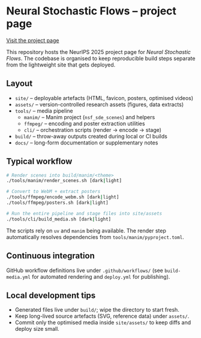 # Neural Stochastic Flows – project page

[Visit the project page](https://nkiyohara.github.io/nsf-neurips2025/)

This repository hosts the NeurIPS 2025 project page for *Neural Stochastic
Flows*. The codebase is organised to keep reproducible build steps separate
from the lightweight site that gets deployed.

## Layout

- `site/` – deployable artefacts (HTML, favicon, posters, optimised videos)
- `assets/` – version-controlled research assets (figures, data extracts)
- `tools/` – media pipeline
  - `manim/` – Manim project (`nsf_sde_scenes`) and helpers
  - `ffmpeg/` – encoding and poster extraction utilities
  - `cli/` – orchestration scripts (render → encode → stage)
- `build/` – throw-away outputs created during local or CI builds
- `docs/` – long-form documentation or supplementary notes

## Typical workflow

```bash
# Render scenes into build/manim/<theme>
./tools/manim/render_scenes.sh [dark|light]

# Convert to WebM + extract posters
./tools/ffmpeg/encode_webm.sh [dark|light]
./tools/ffmpeg/posters.sh [dark|light]

# Run the entire pipeline and stage files into site/assets
./tools/cli/build_media.sh [dark|light]
```

The scripts rely on `uv` and `manim` being available. The render step
automatically resolves dependencies from `tools/manim/pyproject.toml`.

## Continuous integration

GitHub workflow definitions live under `.github/workflows/` (see
`build-media.yml` for automated rendering and `deploy.yml` for publishing).

## Local development tips

- Generated files live under `build/`; wipe the directory to start fresh.
- Keep long-lived source artefacts (SVG, reference data) under `assets/`.
- Commit only the optimised media inside `site/assets/` to keep diffs and
  deploy size small.
